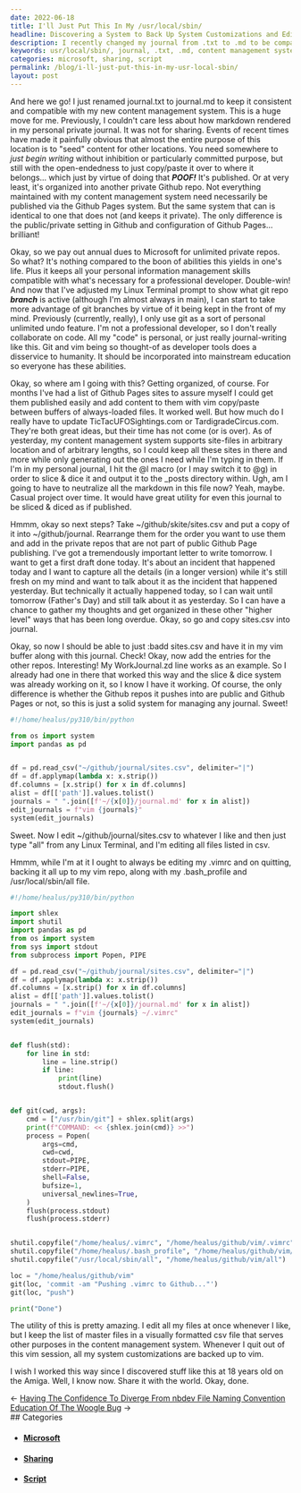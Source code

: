 ```yaml
---
date: 2022-06-18
title: I'll Just Put This In My /usr/local/sbin/
headline: Discovering a System to Back Up System Customizations and Edit Files Listed in a CSV File at Once
description: I recently changed my journal from .txt to .md to be compatible with my new content management system. I'm excited to have discovered this system which allows me to back up my system customizations with a vim repo, and to edit all files listed in a csv file at once. I'm now sharing this with the world - join me to learn how to work this way and make the most of your system!
keywords: usr/local/sbin/, journal, .txt, .md, content management system, vim repo, csv file, Linux Terminal, git repo, sites.csv, vim buffer, script, system customizations, Microsoft, annual dues, organized, world, sharing
categories: microsoft, sharing, script
permalink: /blog/i-ll-just-put-this-in-my-usr-local-sbin/
layout: post
---
```



And here we go! I just renamed journal.txt to journal.md to keep it consistent
and compatible with my new content management system. This is a huge move for
me. Previously, I couldn't care less about how markdown rendered in my personal
private journal. It was not for sharing. Events of recent times have made it
painfully obvious that almost the entire purpose of this location is to "seed"
content for other locations. You need somewhere to *just begin writing* without
inhibition or particularly committed purpose, but still with the open-endedness
to just copy/paste it over to where it belongs... which just by virtue of doing
that ***POOF!*** It's published. Or at very least, it's organized into another
private Github repo. Not everything maintained with my content management
system need necessarily be published via the Github Pages system. But the same
system that can is identical to one that does not (and keeps it private). The
only difference is the public/private setting in Github and configuration of
Github Pages... brilliant!

Okay, so we pay out annual dues to Microsoft for unlimited private repos. So
what? It's nothing compared to the boon of abilities this yields in one's life.
Plus it keeps all your personal information management skills compatible with
what's necessary for a professional developer. Double-win! And now that I've
adjusted my Linux Terminal prompt to show what git repo ***branch*** is active
(although I'm almost always in main), I can start to take more advantage of git
branches by virtue of it being kept in the front of my mind. Previously
(currently, really), I only use git as a sort of personal unlimited undo
feature. I'm not a professional developer, so I don't really collaborate on
code. All my "code" is personal, or just really journal-writing like this. Git
and vim being so thought-of as developer tools does a disservice to humanity.
It should be incorporated into mainstream education so everyone has these
abilities.

Okay, so where am I going with this? Getting organized, of course. For months
I've had a list of Github Pages sites to assure myself I could get them
published easily and add content to them with vim copy/paste between buffers of
always-loaded files. It worked well. But how much do I really have to update
TicTacUFOSightings.com or TardigradeCircus.com. They're both great ideas, but
their time has not come (or is over). As of yesterday, my content management
system supports site-files in arbitrary location and of arbitrary lengths, so I
could keep all these sites in there and more while only generating out the ones
I need while I'm typing in them. If I'm in my personal journal, I hit the @l
macro (or I may switch it to @g) in order to slice & dice it and output it to
the \_posts directory within. Ugh, am I going to have to neutralize all the
markdown in this file now? Yeah, maybe. Casual project over time. It would have
great utility for even this journal to be sliced & diced as if published.

Hmmm, okay so next steps? Take ~/github/skite/sites.csv and put a copy of it
into ~/github/journal. Rearrange them for the order you want to use them and
add in the private repos that are not part of public Github Page publishing.
I've got a tremendously important letter to write tomorrow. I want to get a
first draft done today. It's about an incident that happened today and I want
to capture all the details (in a longer version) while it's still fresh on my
mind and want to talk about it as the incident that happened yesterday. But
technically it actually happened today, so I can wait until tomorrow (Father's
Day) and still talk about it as yesterday. So I can have a chance to gather my
thoughts and get organized in these other "higher level" ways that has been
long overdue. Okay, so go and copy sites.csv into journal.

Okay, so now I should be able to just :badd sites.csv and have it in my vim
buffer along with this journal. Check! Okay, now add the entries for the other
repos. Interesting! My WorkJournal.zd line works as an example. So I already
had one in there that worked this way and the slice & dice system was already
working on it, so I know I have it working. Of course, the only difference is
whether the Github repos it pushes into are public and Github Pages or not, so
this is just a solid system for managing any journal. Sweet!

```python
#!/home/healus/py310/bin/python

from os import system
import pandas as pd


df = pd.read_csv("~/github/journal/sites.csv", delimiter="|")
df = df.applymap(lambda x: x.strip())
df.columns = [x.strip() for x in df.columns]
alist = df[['path']].values.tolist()
journals = " ".join([f'~/{x[0]}/journal.md' for x in alist])
edit_journals = f"vim {journals}"
system(edit_journals)
```

Sweet. Now I edit ~/github/journal/sites.csv to whatever I like and then just
type "all" from any Linux Terminal, and I'm editing all files listed in csv.

Hmmm, while I'm at it I ought to always be editing my .vimrc and on quitting,
backing it all up to my vim repo, along with my .bash\_profile and
/usr/local/sbin/all file.

```python
#!/home/healus/py310/bin/python

import shlex
import shutil
import pandas as pd
from os import system
from sys import stdout
from subprocess import Popen, PIPE

df = pd.read_csv("~/github/journal/sites.csv", delimiter="|")
df = df.applymap(lambda x: x.strip())
df.columns = [x.strip() for x in df.columns]
alist = df[['path']].values.tolist()
journals = " ".join([f'~/{x[0]}/journal.md' for x in alist])
edit_journals = f"vim {journals} ~/.vimrc"
system(edit_journals)


def flush(std):
    for line in std:
        line = line.strip()
        if line:
            print(line)
            stdout.flush()


def git(cwd, args):
    cmd = ["/usr/bin/git"] + shlex.split(args)
    print(f"COMMAND: << {shlex.join(cmd)} >>")
    process = Popen(
        args=cmd,
        cwd=cwd,
        stdout=PIPE,
        stderr=PIPE,
        shell=False,
        bufsize=1,
        universal_newlines=True,
    )
    flush(process.stdout)
    flush(process.stderr)


shutil.copyfile("/home/healus/.vimrc", "/home/healus/github/vim/.vimrc")
shutil.copyfile("/home/healus/.bash_profile", "/home/healus/github/vim/.bash_profile")
shutil.copyfile("/usr/local/sbin/all", "/home/healus/github/vim/all")

loc = "/home/healus/github/vim"
git(loc, 'commit -am "Pushing .vimrc to Github..."')
git(loc, "push")

print("Done")
```

The utility of this is pretty amazing. I edit all my files at once whenever I
like, but I keep the list of master files in a visually formatted csv file that
serves other purposes in the content management system. Whenever I quit out of
this vim session, all my system customizations are backed up to vim.

I wish I worked this way since I discovered stuff like this at 18 years old on
the Amiga. Well, I know now. Share it with the world. Okay, done.

<div class="post-nav"><div class="post-nav-prev"><span class="arrow">&larr;&nbsp;</span><a href="/blog/having-the-confidence-to-diverge-from-nbdev-file-naming-convention">Having The Confidence To Diverge From nbdev File Naming Convention</a></div><div class="post-nav-next"><a href="/blog/education-of-the-woogle-bug">Education Of The Woogle Bug</a><span class="arrow">&nbsp;&rarr;</span></div></div>
## Categories

<ul>
<li><h4><a href='/microsoft/'>Microsoft</a></h4></li>
<li><h4><a href='/sharing/'>Sharing</a></h4></li>
<li><h4><a href='/script/'>Script</a></h4></li></ul>